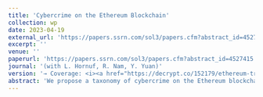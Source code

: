 ```yaml
---
title: 'Cybercrime on the Ethereum Blockchain'
collection: wp
date: 2023-04-19
external_url: 'https://papers.ssrn.com/sol3/papers.cfm?abstract_id=4527415'
excerpt: ''
venue: ''
paperurl: 'https://papers.ssrn.com/sol3/papers.cfm?abstract_id=4527415'
journal: '(with L. Hornuf, R. Nam, Y. Yuan)'
version: '→ Coverage: <i><a href="https://decrypt.co/152179/ethereum-traders-make-more-money-after-being-scammed">Decrypt</a><br/></i></i>, <i><a href="https://www.cointribune.com/en/crypto-ethereum-lempire-du-cybercrime-2/">CoinTribune</a><br/></i></i><br/> → <i>Best Paper Award: Paper Development Workshop for the Special Issue on Financial Market Misconduct in the Journal of Banking and Finance</i>'
abstract: 'We propose a taxonomy of cybercrime on the Ethereum blockchain and examine how cybercrime impacts victims’ risk-taking and returns. Our difference-in-differences analysis of a sample of victims and matched non-victims suggests that victims increase their long-term total risk-taking and earn lower risk-adjusted returns in the post-cybercrime period. Victims’ long-term total risk-taking increases because they increase diversifiable risk in the long term. The increased diversifiable risk correlates with victims’ withdrawal from altcoins after cybercrime. At the same time, the reduction in risk-adjusted returns correlates with increased trading activity and churn, due plausibly to managing cybercrime exposure. In the cross-section of Ethereum addresses, we show that the most-affluent victims take a systematic approach to restore their pre-cybercrime wealth level, while the least-affluent victims turn into gamblers. Finally, a parsimonious forensic model explains a good part of the addresses’ probability of being involved in cybercrime, both on the victim and the cybercriminal side.'
---
```

